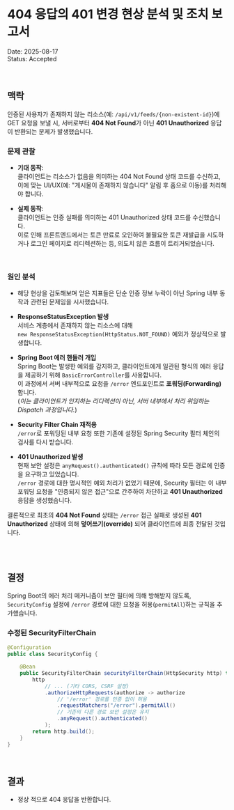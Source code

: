 # 404 응답의 401 변경 현상 분석 및 조치 보고서

Date: 2025-08-17  
Status: Accepted

<br/>

## 맥락

인증된 사용자가 존재하지 않는 리소스(예: `/api/v1/feeds/{non-existent-id}`)에 GET 요청을 보낼 시, 서버로부터 **404 Not Found**가 아닌 **401 Unauthorized** 응답이 반환되는 문제가 발생했습니다.

### 문제 관찰

- **기대 동작**:  
  클라이언트는 리소스가 없음을 의미하는 404 Not Found 상태 코드를 수신하고, 이에 맞는 UI/UX(예: "게시물이 존재하지 않습니다" 알림 후 홈으로 이동)를 처리해야 합니다.

- **실제 동작**:  
  클라이언트는 인증 실패를 의미하는 401 Unauthorized 상태 코드를 수신했습니다.  
  이로 인해 프론트엔드에서는 토큰 만료로 오인하여 불필요한 토큰 재발급을 시도하거나 로그인 페이지로 리디렉션하는 등, 의도치 않은 흐름이 트리거되었습니다.

<br/>

### 원인 분석

- 해당 현상을 검토해보며 얻은 지표들은 단순 인증 정보 누락이 아닌 Spring 내부 동작과 관련된 문제임을 시사했습니다.

- **ResponseStatusException 발생**  
  서비스 계층에서 존재하지 않는 리소스에 대해  
  `new ResponseStatusException(HttpStatus.NOT_FOUND)` 예외가 정상적으로 발생합니다.

- **Spring Boot 에러 핸들러 개입**  
  Spring Boot는 발생한 예외를 감지하고, 클라이언트에게 일관된 형식의 에러 응답을 제공하기 위해 `BasicErrorController`를 사용합니다.  
  이 과정에서 서버 내부적으로 요청을 `/error` 엔드포인트로 **포워딩(Forwarding)** 합니다.  
  (_이는 클라이언트가 인지하는 리디렉션이 아닌, 서버 내부에서 처리 위임하는 Dispatch 과정입니다._)

- **Security Filter Chain 재적용**  
  `/error`로 포워딩된 내부 요청 또한 기존에 설정된 Spring Security 필터 체인의 검사를 다시 받습니다.

- **401 Unauthorized 발생**  
  현재 보안 설정은 `anyRequest().authenticated()` 규칙에 따라 모든 경로에 인증을 요구하고 있었습니다.  
  `/error` 경로에 대한 명시적인 예외 처리가 없었기 때문에, Security 필터는 이 내부 포워딩 요청을 "인증되지 않은 접근"으로 간주하여 차단하고 **401 Unauthorized** 응답을 생성했습니다.

결론적으로 최초의 **404 Not Found** 상태는 `/error` 접근 실패로 생성된 **401 Unauthorized** 상태에 의해 **덮어쓰기(override)** 되어 클라이언트에 최종 전달된 것입니다.

<br/>
<br/>

## 결정

Spring Boot의 에러 처리 메커니즘이 보안 필터에 의해 방해받지 않도록, `SecurityConfig` 설정에 `/error` 경로에 대한 요청을 허용(`permitAll`)하는 규칙을 추가했습니다.

### 수정된 SecurityFilterChain

```java
@Configuration
public class SecurityConfig {

    @Bean
    public SecurityFilterChain securityFilterChain(HttpSecurity http) throws Exception {
        http
            // ... (기타 CORS, CSRF 설정)
            .authorizeHttpRequests(authorize -> authorize
                // '/error' 경로를 인증 없이 허용
                .requestMatchers("/error").permitAll()
                // 기존의 다른 경로 보안 설정은 유지
                .anyRequest().authenticated()
            );
        return http.build();
    }
}
```

<br/>

## 결과

- 정상 적으로 404 응답을 반환합니다.
